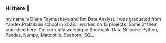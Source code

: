 ### Hi there 👋

my name is Diana Taymusheva and I'm Data Analyst. 
I was graduated from Yandex.Praktikum school in 2023.
I worked on 13 projects. Some of them published here.
I'm currently working in Sberbank.
Data Science: Python, Pandas, Numpy, Matplotlib, Seaborn, SQL.
